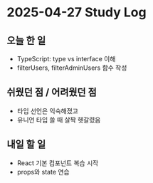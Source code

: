 # 2025-04-27 Study Log

## 오늘 한 일

- TypeScript: type vs interface 이해
- filterUsers, filterAdminUsers 함수 작성

## 쉬웠던 점 / 어려웠던 점

- 타입 선언은 익숙해졌고
- 유니언 타입 쓸 때 살짝 헷갈렸음

## 내일 할 일

- React 기본 컴포넌트 복습 시작
- props와 state 연습
